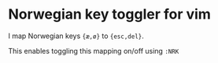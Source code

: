 Norwegian key toggler for vim
=============================

I map Norwegian keys ``{æ,ø}`` to ``{esc,del}``.

This enables toggling this mapping on/off using `:NRK`
